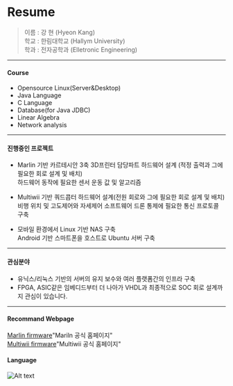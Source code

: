  Resume
===========

> 이름 : 강 현 (Hyeon Kang)  
> 학교 : 한림대학교 (Hallym University)  
> 학과 : 전자공학과 (Elletronic Engineering)  
- - -

#### Course
* Opensource Linux(Server&Desktop)
* Java Language
* C Language
* Database(for Java JDBC)
* Linear Algebra
* Network analysis  
- - -

#### 진행중인 프로젝트
* Marlin 기반 카르테시안 3축 3D프린터
 담당파트
 하드웨어 설계 (적정 출력과 그에 필요한 회로 설계 및 배치)  
 하드웨어 동작에 필요한 센서 운동 값 및 알고리즘
  
* Multiwii 기반 쿼드콥터
 하드웨어 설계(전원 회로와 그에 필요한 회로 설계 및 배치)  
 비행 위치 및 고도제어와 자세제어 소프트웨어
 드론 통제에 필요한 통신 프로토콜 구축
 
* 모바일 환경에서 Linux 기반 NAS 구축  
 Android 기반 스마트폰을 호스트로 Ubuntu 서버 구축
- - -

#### 관심분야
 * 유닉스/리눅스 기반의 서버의 유지 보수와 여러 플랫폼간의 인프라 구축  
 * FPGA, ASIC같은 임베디드부터 더 나아가 VHDL과 최종적으로 SOC 회로 설계까지 관심이 있습니다.
- - -

#### Recommand Webpage
[Marlin firmware](http://marlinfw.org/)"Mariln 공식 홈페이지"  
[Multiwii firmware](http://www.multiwii.com/)"Multiwii 공식 홈페이지"  

#### Language
![Alt text](/mylang.png)

